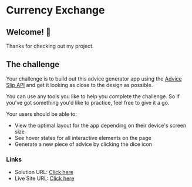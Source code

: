 # Currency Exchange

## Welcome! 👋

Thanks for checking out my project.

## The challenge

Your challenge is to build out this advice generator app using the [Advice Slip API](https://api.adviceslip.com) and get it looking as close to the design as possible.

You can use any tools you like to help you complete the challenge. So if you've got something you'd like to practice, feel free to give it a go.

Your users should be able to:

- View the optimal layout for the app depending on their device's screen size
- See hover states for all interactive elements on the page
- Generate a new piece of advice by clicking the dice icon

### Links

- Solution URL: [Click here](https://github.com/Vinoth30457/currency-exchange.git)
- Live Site URL: [Click here](https://tiny-cascaron-581ec0.netlify.app)
